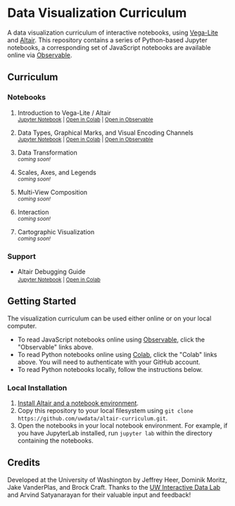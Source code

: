# Data Visualization Curriculum

A data visualization curriculum of interactive notebooks, using [Vega-Lite](https://vega.github.io/vega-lite/) and [Altair](https://altair-viz.github.io/). This repository contains a series of Python-based Jupyter notebooks, a corresponding set of JavaScript notebooks are available online via [Observable](https://observablehq.com/).

## Curriculum

### Notebooks

1. Introduction to Vega-Lite / Altair<br/>
   <small>
     [Jupyter Notebook](https://github.com/uwdata/visualization-curriculum/blob/master/altair_introduction.ipynb) |
     [Open in Colab](https://colab.research.google.com/github/uwdata/visualization-curriculum/blob/master/altair_introduction.ipynb) |
     [Open in Observable](https://observablehq.com/@uwdata/introduction-to-vega-lite)
   </small>

2. Data Types, Graphical Marks, and Visual Encoding Channels<br/>
   <small>
     [Jupyter Notebook](https://github.com/uwdata/visualization-curriculum/blob/master/altair_marks_encoding.ipynb) |
     [Open in Colab](https://colab.research.google.com/github/uwdata/visualization-curriculum/blob/master/altair_marks_encoding.ipynb) |
     [Open in Observable](https://observablehq.com/@uwdata/data-types-graphical-marks-and-visual-encoding-channels)
   </small>

3. Data Transformation<br/>
   <small><em>coming soon!</em></small>

4. Scales, Axes, and Legends<br/>
   <small><em>coming soon!</em></small>

5. Multi-View Composition<br/>
   <small><em>coming soon!</em></small>

6. Interaction<br/>
   <small><em>coming soon!</em></small>

7. Cartographic Visualization<br/>
   <small><em>coming soon!</em></small>

### Support

- Altair Debugging Guide<br/>
  <small>
     [Jupyter Notebook](https://github.com/uwdata/visualization-curriculum/blob/master/altair_debugging.ipynb) |
     [Open in Colab](https://colab.research.google.com/github/uwdata/visualization-curriculum/blob/master/altair_debugging.ipynb)
  </small>

## Getting Started

The visualization curriculum can be used either online or on your local computer.

- To read JavaScript notebooks online using [Observable](https://observablehq.com/), click the "Observable" links above.
- To read Python notebooks online using [Colab](https://colab.research.google.com/), click the "Colab" links above. You will need to authenticate with your GitHub account.
- To read Python notebooks locally, follow the instructions below.

### Local Installation

1. [Install Altair and a notebook environment](https://altair-viz.github.io/getting_started/installation.html).
2. Copy this repository to your local filesystem using `git clone https://github.com/uwdata/altair-curriculum.git`.
3. Open the notebooks in your local notebook environment. For example, if you have JupyterLab installed, run `jupyter lab` within the directory containing the notebooks.

## Credits

Developed at the University of Washington by Jeffrey Heer, Dominik Moritz, Jake VanderPlas, and Brock Craft. Thanks to the [UW Interactive Data Lab](https://idl.cs.washington.edu/) and Arvind Satyanarayan for their valuable input and feedback!
